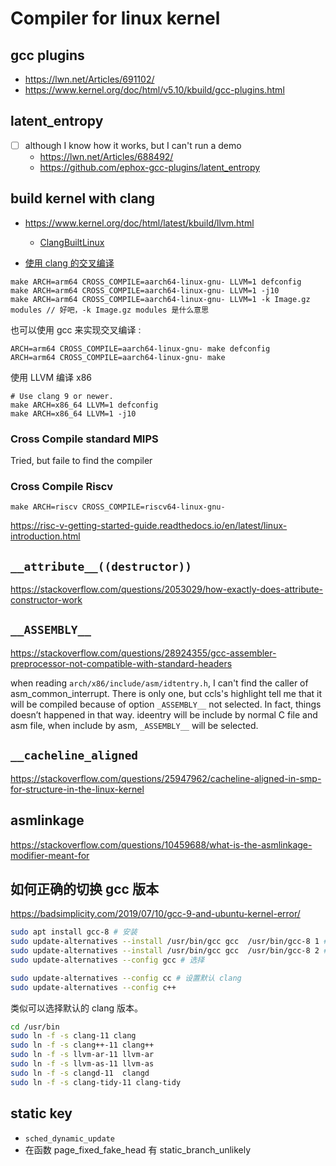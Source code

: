 # Compiler for linux kernel

## gcc plugins
- https://lwn.net/Articles/691102/
- https://www.kernel.org/doc/html/v5.10/kbuild/gcc-plugins.html

## latent_entropy
- [ ] although I know how it works, but I can't run a demo
   - https://lwn.net/Articles/688492/
   - https://github.com/ephox-gcc-plugins/latent_entropy

## build kernel with clang
- https://www.kernel.org/doc/html/latest/kbuild/llvm.html
    - [ClangBuiltLinux](https://github.com/ClangBuiltLinux/tc-build)

- [使用 clang 的交叉编译](https://github.com/MaskRay/ccls/wiki/Example-Projects)
```
make ARCH=arm64 CROSS_COMPILE=aarch64-linux-gnu- LLVM=1 defconfig
make ARCH=arm64 CROSS_COMPILE=aarch64-linux-gnu- LLVM=1 -j10
make ARCH=arm64 CROSS_COMPILE=aarch64-linux-gnu- LLVM=1 -k Image.gz modules // 好吧，-k Image.gz modules 是什么意思
```

也可以使用 gcc 来实现交叉编译 :
```
ARCH=arm64 CROSS_COMPILE=aarch64-linux-gnu- make defconfig
ARCH=arm64 CROSS_COMPILE=aarch64-linux-gnu- make
```

使用 LLVM 编译 x86
```
# Use clang 9 or newer.
make ARCH=x86_64 LLVM=1 defconfig
make ARCH=x86_64 LLVM=1 -j10
```

### Cross Compile standard MIPS
Tried, but faile to find the compiler

### Cross Compile Riscv
```
make ARCH=riscv CROSS_COMPILE=riscv64-linux-gnu-
```
https://risc-v-getting-started-guide.readthedocs.io/en/latest/linux-introduction.html

## `__attribute__((destructor))`

https://stackoverflow.com/questions/2053029/how-exactly-does-attribute-constructor-work

## `__ASSEMBLY__`

https://stackoverflow.com/questions/28924355/gcc-assembler-preprocessor-not-compatible-with-standard-headers

when reading `arch/x86/include/asm/idtentry.h`,
I can't find the caller of asm_common_interrupt.
There is only one, but ccls's highlight tell me that it will be compiled because of option `_ASSEMBLY__` not selected.
In fact, things doesn’t happened in that way.
ideentry will be include by normal C file and asm file,
when include by asm, `_ASSEMBLY__` will be selected.

## `__cacheline_aligned`

https://stackoverflow.com/questions/25947962/cacheline-aligned-in-smp-for-structure-in-the-linux-kernel

## asmlinkage
https://stackoverflow.com/questions/10459688/what-is-the-asmlinkage-modifier-meant-for

## 如何正确的切换 gcc 版本
https://badsimplicity.com/2019/07/10/gcc-9-and-ubuntu-kernel-error/

```sh
sudo apt install gcc-8 # 安装
sudo update-alternatives --install /usr/bin/gcc gcc  /usr/bin/gcc-8 1 # 添加 alternatives
sudo update-alternatives --install /usr/bin/gcc gcc  /usr/bin/gcc-8 2 # 添加 alternatives
sudo update-alternatives --config gcc # 选择

sudo update-alternatives --config cc # 设置默认 clang
sudo update-alternatives --config c++
```
类似可以选择默认的 clang 版本。

```sh
cd /usr/bin
sudo ln -f -s clang-11 clang
sudo ln -f -s clang++-11 clang++
sudo ln -f -s llvm-ar-11 llvm-ar
sudo ln -f -s llvm-as-11 llvm-as
sudo ln -f -s clangd-11  clangd
sudo ln -f -s clang-tidy-11 clang-tidy
```

## static key
- `sched_dynamic_update`
- 在函数 page_fixed_fake_head 有 static_branch_unlikely
